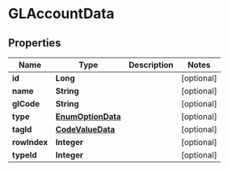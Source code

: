 # GLAccountData

## Properties
Name | Type | Description | Notes
------------ | ------------- | ------------- | -------------
**id** | **Long** |  |  [optional]
**name** | **String** |  |  [optional]
**glCode** | **String** |  |  [optional]
**type** | [**EnumOptionData**](EnumOptionData.md) |  |  [optional]
**tagId** | [**CodeValueData**](CodeValueData.md) |  |  [optional]
**rowIndex** | **Integer** |  |  [optional]
**typeId** | **Integer** |  |  [optional]
